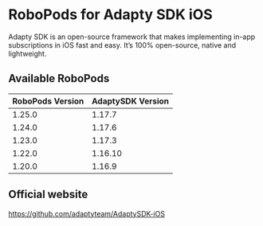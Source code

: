 # RoboPods for Adapty SDK iOS
Adapty SDK is an open-source framework that makes implementing in-app subscriptions in iOS fast and easy. It’s 100% open-source, native and lightweight.

## Available RoboPods

| RoboPods Version | AdaptySDK Version |
|------------------|-------------------|
| 1.25.0           | 1.17.7            |
| 1.24.0           | 1.17.6            |
| 1.23.0           | 1.17.3            |
| 1.22.0           | 1.16.10           |
| 1.20.0           | 1.16.9            |

## Official website
https://github.com/adaptyteam/AdaptySDK-iOS
